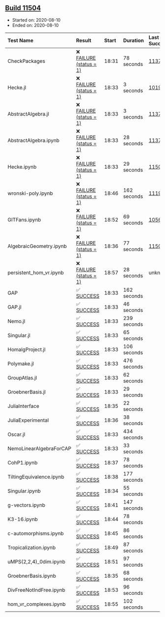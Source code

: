 ## [Build 11504](https://oscarci.mathematik.uni-kl.de/job/oscar/11504/)

* Started on: 2020-08-10
* Ended on: 2020-08-10

| Test Name    | Result | Start | Duration | Last Success | First Failure |
|:-------------|:-------|:------|:---------|:-------------|:--------------|
| CheckPackages | ❌ [FAILURE (status = 1)](https://oscarci.mathematik.uni-kl.de/job/oscar/11504/artifact/logs/build-11504/CheckPackages.log) | 18:31 | 78 seconds | [11376](https://oscarci.mathematik.uni-kl.de/job/oscar/11376/) | [11377](https://oscarci.mathematik.uni-kl.de/job/oscar/11377/) |
| Hecke.jl | ❌ [FAILURE (status = 1)](https://oscarci.mathematik.uni-kl.de/job/oscar/11504/artifact/logs/build-11504/Hecke.jl.log) | 18:33 | 3 seconds | [10197](https://oscarci.mathematik.uni-kl.de/job/oscar/10197/) | [10198](https://oscarci.mathematik.uni-kl.de/job/oscar/10198/) |
| AbstractAlgebra.jl | ❌ [FAILURE (status = 1)](https://oscarci.mathematik.uni-kl.de/job/oscar/11504/artifact/logs/build-11504/AbstractAlgebra.jl.log) | 18:33 | 3 seconds | [11376](https://oscarci.mathematik.uni-kl.de/job/oscar/11376/) | [11377](https://oscarci.mathematik.uni-kl.de/job/oscar/11377/) |
| AbstractAlgebra.ipynb | ❌ [FAILURE (status = 1)](https://oscarci.mathematik.uni-kl.de/job/oscar/11504/artifact/logs/build-11504/AbstractAlgebra.ipynb.log) | 18:33 | 28 seconds | [11376](https://oscarci.mathematik.uni-kl.de/job/oscar/11376/) | [11377](https://oscarci.mathematik.uni-kl.de/job/oscar/11377/) |
| Hecke.ipynb | ❌ [FAILURE (status = 1)](https://oscarci.mathematik.uni-kl.de/job/oscar/11504/artifact/logs/build-11504/Hecke.ipynb.log) | 18:33 | 29 seconds | [11500](https://oscarci.mathematik.uni-kl.de/job/oscar/11500/) | [11501](https://oscarci.mathematik.uni-kl.de/job/oscar/11501/) |
| wronski-poly.ipynb | ❌ [FAILURE (status = 1)](https://oscarci.mathematik.uni-kl.de/job/oscar/11504/artifact/logs/build-11504/wronski-poly.ipynb.log) | 18:46 | 162 seconds | [11192](https://oscarci.mathematik.uni-kl.de/job/oscar/11192/) | [11193](https://oscarci.mathematik.uni-kl.de/job/oscar/11193/) |
| GITFans.ipynb | ❌ [FAILURE (status = 1)](https://oscarci.mathematik.uni-kl.de/job/oscar/11504/artifact/logs/build-11504/GITFans.ipynb.log) | 18:52 | 69 seconds | [10566](https://oscarci.mathematik.uni-kl.de/job/oscar/10566/) | [10567](https://oscarci.mathematik.uni-kl.de/job/oscar/10567/) |
| AlgebraicGeometry.ipynb | ❌ [FAILURE (status = 1)](https://oscarci.mathematik.uni-kl.de/job/oscar/11504/artifact/logs/build-11504/AlgebraicGeometry.ipynb.log) | 18:36 | 77 seconds | [11500](https://oscarci.mathematik.uni-kl.de/job/oscar/11500/) | [11501](https://oscarci.mathematik.uni-kl.de/job/oscar/11501/) |
| persistent_hom_vr.ipynb | ❌ [FAILURE (status = 1)](https://oscarci.mathematik.uni-kl.de/job/oscar/11504/artifact/logs/build-11504/persistent_hom_vr.ipynb.log) | 18:57 | 28 seconds | unknown | unknown |
| GAP | ✅ [SUCCESS](https://oscarci.mathematik.uni-kl.de/job/oscar/11504/artifact/logs/build-11504/GAP.log) | 18:33 | 162 seconds |  |  |
| GAP.jl | ✅ [SUCCESS](https://oscarci.mathematik.uni-kl.de/job/oscar/11504/artifact/logs/build-11504/GAP.jl.log) | 18:33 | 46 seconds |  |  |
| Nemo.jl | ✅ [SUCCESS](https://oscarci.mathematik.uni-kl.de/job/oscar/11504/artifact/logs/build-11504/Nemo.jl.log) | 18:33 | 239 seconds |  |  |
| Singular.jl | ✅ [SUCCESS](https://oscarci.mathematik.uni-kl.de/job/oscar/11504/artifact/logs/build-11504/Singular.jl.log) | 18:33 | 65 seconds |  |  |
| HomalgProject.jl | ✅ [SUCCESS](https://oscarci.mathematik.uni-kl.de/job/oscar/11504/artifact/logs/build-11504/HomalgProject.jl.log) | 18:33 | 106 seconds |  |  |
| Polymake.jl | ✅ [SUCCESS](https://oscarci.mathematik.uni-kl.de/job/oscar/11504/artifact/logs/build-11504/Polymake.jl.log) | 18:33 | 476 seconds |  |  |
| GroupAtlas.jl | ✅ [SUCCESS](https://oscarci.mathematik.uni-kl.de/job/oscar/11504/artifact/logs/build-11504/GroupAtlas.jl.log) | 18:33 | 62 seconds |  |  |
| GroebnerBasis.jl | ✅ [SUCCESS](https://oscarci.mathematik.uni-kl.de/job/oscar/11504/artifact/logs/build-11504/GroebnerBasis.jl.log) | 18:33 | 29 seconds |  |  |
| JuliaInterface | ✅ [SUCCESS](https://oscarci.mathematik.uni-kl.de/job/oscar/11504/artifact/logs/build-11504/JuliaInterface.log) | 18:35 | 22 seconds |  |  |
| JuliaExperimental | ✅ [SUCCESS](https://oscarci.mathematik.uni-kl.de/job/oscar/11504/artifact/logs/build-11504/JuliaExperimental.log) | 18:36 | 38 seconds |  |  |
| Oscar.jl | ✅ [SUCCESS](https://oscarci.mathematik.uni-kl.de/job/oscar/11504/artifact/logs/build-11504/Oscar.jl.log) | 18:33 | 434 seconds |  |  |
| NemoLinearAlgebraForCAP | ✅ [SUCCESS](https://oscarci.mathematik.uni-kl.de/job/oscar/11504/artifact/logs/build-11504/NemoLinearAlgebraForCAP.log) | 18:33 | 33 seconds |  |  |
| CohP1.ipynb | ✅ [SUCCESS](https://oscarci.mathematik.uni-kl.de/job/oscar/11504/artifact/logs/build-11504/CohP1.ipynb.log) | 18:37 | 78 seconds |  |  |
| TiltingEquivalence.ipynb | ✅ [SUCCESS](https://oscarci.mathematik.uni-kl.de/job/oscar/11504/artifact/logs/build-11504/TiltingEquivalence.ipynb.log) | 18:38 | 177 seconds |  |  |
| Singular.ipynb | ✅ [SUCCESS](https://oscarci.mathematik.uni-kl.de/job/oscar/11504/artifact/logs/build-11504/Singular.ipynb.log) | 18:34 | 55 seconds |  |  |
| g-vectors.ipynb | ✅ [SUCCESS](https://oscarci.mathematik.uni-kl.de/job/oscar/11504/artifact/logs/build-11504/g-vectors.ipynb.log) | 18:41 | 147 seconds |  |  |
| K3-16.ipynb | ✅ [SUCCESS](https://oscarci.mathematik.uni-kl.de/job/oscar/11504/artifact/logs/build-11504/K3-16.ipynb.log) | 18:44 | 78 seconds |  |  |
| c-automorphisms.ipynb | ✅ [SUCCESS](https://oscarci.mathematik.uni-kl.de/job/oscar/11504/artifact/logs/build-11504/c-automorphisms.ipynb.log) | 18:45 | 86 seconds |  |  |
| Tropicalization.ipynb | ✅ [SUCCESS](https://oscarci.mathematik.uni-kl.de/job/oscar/11504/artifact/logs/build-11504/Tropicalization.ipynb.log) | 18:49 | 87 seconds |  |  |
| uMPS(2,2,4)_0dim.ipynb | ✅ [SUCCESS](https://oscarci.mathematik.uni-kl.de/job/oscar/11504/artifact/logs/build-11504/uMPS-2-2-4-_0dim.ipynb.log) | 18:51 | 97 seconds |  |  |
| GroebnerBasis.ipynb | ✅ [SUCCESS](https://oscarci.mathematik.uni-kl.de/job/oscar/11504/artifact/logs/build-11504/GroebnerBasis.ipynb.log) | 18:35 | 68 seconds |  |  |
| DivFreeNotIndFree.ipynb | ✅ [SUCCESS](https://oscarci.mathematik.uni-kl.de/job/oscar/11504/artifact/logs/build-11504/DivFreeNotIndFree.ipynb.log) | 18:53 | 96 seconds |  |  |
| hom_vr_complexes.ipynb | ✅ [SUCCESS](https://oscarci.mathematik.uni-kl.de/job/oscar/11504/artifact/logs/build-11504/hom_vr_complexes.ipynb.log) | 18:55 | 102 seconds |  |  |
